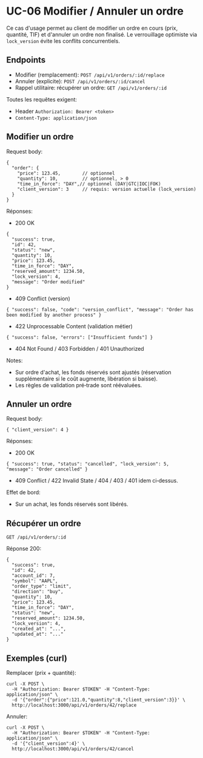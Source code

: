 # UC-06 Modifier / Annuler un ordre

Ce cas d'usage permet au client de modifier un ordre en cours (prix, quantité, TIF) et d'annuler un ordre non finalisé. Le verrouillage optimiste via `lock_version` évite les conflits concurrentiels.

## Endpoints

- Modifier (remplacement): `POST /api/v1/orders/:id/replace`
- Annuler (explicite): `POST /api/v1/orders/:id/cancel`
- Rappel utilitaire: récupérer un ordre: `GET /api/v1/orders/:id`

Toutes les requêtes exigent:
- Header `Authorization: Bearer <token>`
- `Content-Type: application/json`

## Modifier un ordre

Request body:
```
{
  "order": {
    "price": 123.45,        // optionnel
    "quantity": 10,         // optionnel, > 0
    "time_in_force": "DAY",// optionnel (DAY|GTC|IOC|FOK)
    "client_version": 3     // requis: version actuelle (lock_version)
  }
}
```

Réponses:
- 200 OK
```
{
  "success": true,
  "id": 42,
  "status": "new",
  "quantity": 10,
  "price": 123.45,
  "time_in_force": "DAY",
  "reserved_amount": 1234.50,
  "lock_version": 4,
  "message": "Order modified"
}
```
- 409 Conflict (version)
```
{ "success": false, "code": "version_conflict", "message": "Order has been modified by another process" }
```
- 422 Unprocessable Content (validation métier)
```
{ "success": false, "errors": ["Insufficient funds"] }
```
- 404 Not Found / 403 Forbidden / 401 Unauthorized

Notes:
- Sur ordre d'achat, les fonds réservés sont ajustés (réservation supplémentaire si le coût augmente, libération si baisse).
- Les règles de validation pré‑trade sont réévaluées.

## Annuler un ordre

Request body:
```
{ "client_version": 4 }
```

Réponses:
- 200 OK
```
{ "success": true, "status": "cancelled", "lock_version": 5, "message": "Order cancelled" }
```
- 409 Conflict / 422 Invalid State / 404 / 403 / 401 idem ci‑dessus.

Effet de bord:
- Sur un achat, les fonds réservés sont libérés.

## Récupérer un ordre

`GET /api/v1/orders/:id`

Réponse 200:
```
{
  "success": true,
  "id": 42,
  "account_id": 7,
  "symbol": "AAPL",
  "order_type": "limit",
  "direction": "buy",
  "quantity": 10,
  "price": 123.45,
  "time_in_force": "DAY",
  "status": "new",
  "reserved_amount": 1234.50,
  "lock_version": 4,
  "created_at": "...",
  "updated_at": "..."
}
```

## Exemples (curl)

Remplacer (prix + quantité):
```
curl -X POST \
  -H "Authorization: Bearer $TOKEN" -H "Content-Type: application/json" \
  -d '{"order":{"price":121.0,"quantity":8,"client_version":3}}' \
  http://localhost:3000/api/v1/orders/42/replace
```

Annuler:
```
curl -X POST \
  -H "Authorization: Bearer $TOKEN" -H "Content-Type: application/json" \
  -d '{"client_version":4}' \
  http://localhost:3000/api/v1/orders/42/cancel
```
